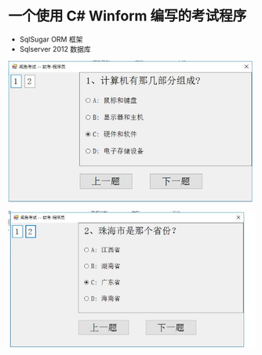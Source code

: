 # 一个使用 C# Winform 编写的考试程序

* SqlSugar ORM 框架 
* Sqlserver 2012 数据库

![](https://github.com/Ihone8/ExamSystem/blob/master/ExamSystem/Images/QQ%E6%88%AA%E5%9B%BE20190420202155.jpg)

![](https://github.com/Ihone8/ExamSystem/blob/master/ExamSystem/Images/QQ%E6%88%AA%E5%9B%BE20190420202214.jpg)

